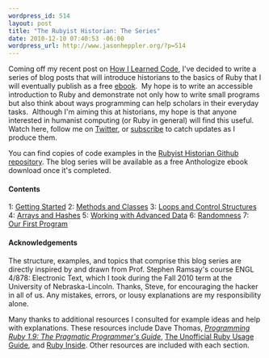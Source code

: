 ```yaml
--- 
wordpress_id: 514
layout: post
title: "The Rubyist Historian: The Series"
date: 2010-12-10 07:40:53 -06:00
wordpress_url: http://www.jasonheppler.org/?p=514
---
```

Coming off my recent post on <a href="http://www.jasonheppler.org/2010/12/03/how-i-learned-code/">How I Learned Code</a>, I've decided to write a series of blog posts that will introduce historians to the basics of Ruby that I will eventually publish as a free <a href="http://anthologize.org/">ebook</a>.  My hope is to write an accessible introduction to Ruby and demonstrate not only how to write small programs but also think about ways programming can help scholars in their everyday tasks.  Although I'm aiming this at historians, my hope is that anyone interested in humanist computing (or Ruby in general) will find this useful.  Watch here, follow me on <a href="http://www.twitter.com/jaheppler">Twitter</a>, or <a href="http://feeds.feedburner.com/JasonHeppler">subscribe</a> to catch updates as I produce them.

You can find copies of code examples in the <a href="https://github.com/hepplerj/rubyist-historian">Rubyist Historian Github repository</a>.  The blog series will be available as a free Anthologize ebook download once it's completed.

<h4>Contents</h4>
1: <a href="http://www.jasonheppler.org/2010/12/29/the-rubyist-historian-getting-started/">Getting Started</a>
2: <a href="http://www.jasonheppler.org/2010/12/31/the-rubyist-historian-more-basics-methods/">Methods and Classes</a>
3: <a href="http://www.jasonheppler.org/2011/01/02/the-rubyist-historian-flow-control/">Loops and Control Structures</a>
4: <a href="http://www.jasonheppler.org/2011/01/04/the-rubyist-historian-arrays-hashes-and-more-io/">Arrays and Hashes</a>
5: <a href="http://www.jasonheppler.org/2011/01/07/the-rubyist-historian-working-with-advanced-data/">Working with Advanced Data</a>
6: <a href="http://www.jasonheppler.org/2011/01/08/the-rubyist-historian-iteration-recursion-and-other-randomness/">Randomness</a>
7: <a href="http://www.jasonheppler.org/2011/01/12/the-rubyist-historian-our-first-program/">Our First Program</a>

<!--more-->

<h4>Acknowledgements</h4>

The structure, examples, and topics that comprise this blog series are directly inspired by and drawn from Prof. Stephen Ramsay's course ENGL 4/878: Electronic Text, which I took during the Fall 2010 term at the University of Nebraska-Lincoln. Thanks, Steve, for encouraging the hacker in all of us. Any mistakes, errors, or lousy explanations are my responsibility alone.

Many thanks to additional resources I consulted for example ideas and help with explanations. These resources include Dave Thomas, <em><a href="http://www.amazon.com/gp/product/1934356085?ie=UTF8&tag=jasohepp-20&linkCode=as2&camp=1789&creative=9325&creativeASIN=1934356085">Programming Ruby 1.9: The Pragmatic Programmer's Guide</a></em>, <a href="http://www.caliban.org/ruby/rubyguide.shtml">The Unofficial Ruby Usage Guide</a>, and <a href="http://www.rubyinside.com/">Ruby Inside</a>. Other resources are included with each section.

